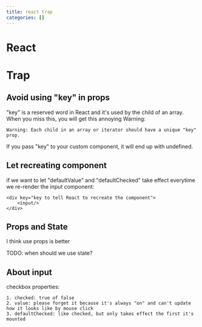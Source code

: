 ```yaml
---
title: react trap
categories: []
---
```


# React


# Trap


## Avoid using "key" in props

"key" is a reserved word in React and it's used by the child of an array.
When you miss this, you will get this annoying Warning:
```
Warning: Each child in an array or iterator should have a unique "key" prop.
```

If you pass "key" to your custom component, it will end up with undefined.


## Let recreating component

if we want to let "defaultValue" and "defaultChecked" take effect everytime
we re-render the input component:
```
<div key="key to tell React to recreate the component">
    <input/>
</div>
```


## Props and State

I think use props is better

TODO: when should we use state?


## About input

checkbox properties:
```
1. checked: true of false
2. value: please forget it because it's always "on" and can't update how it looks like by mouse click
3. defaultChecked: like checked, but only takes effect the first it's mounted
```

